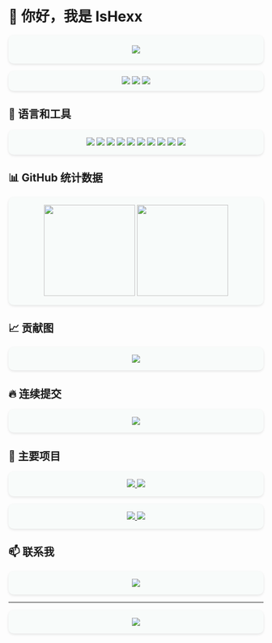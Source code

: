 # 👋 你好，我是 IsHexx

<div align="center" style="background-color: #f8fbfa; padding: 20px; border-radius: 10px; box-shadow: 0 2px 5px rgba(0,0,0,0.1);">
  <img src="https://readme-typing-svg.demolab.com/?lines=欢迎来到我的GitHub主页;软件测试专家|自动化测试工程师;AI技术爱好者&font=Fira%20Code&center=true&width=440&height=45&color=0bb3b2&vCenter=true&size=22">
</div>

<div align="center" style="background-color: #f8fbfa; padding: 10px; border-radius: 10px; margin-top: 15px; box-shadow: 0 2px 5px rgba(0,0,0,0.1);">
  <img src="https://img.shields.io/github/followers/IsHexx?label=关注者&color=0bb3b2&style=flat-square">
  <img src="https://img.shields.io/github/stars/IsHexx?label=获赞&color=85e0a3&style=flat-square">
  <img src="https://img.shields.io/badge/访问量-增长中-0bb3b2?style=flat-square">
</div>

## 🧰 语言和工具

<div align="center" style="background-color: #f8fbfa; padding: 15px; border-radius: 10px; margin: 15px 0; box-shadow: 0 2px 5px rgba(0,0,0,0.1);">
  <img src="https://img.shields.io/badge/Python-0bb3b2?style=for-the-badge&logo=python&logoColor=white">
  <img src="https://img.shields.io/badge/Selenium-85e0a3?style=for-the-badge&logo=selenium&logoColor=black">
  <img src="https://img.shields.io/badge/JavaScript-0bb3b2?style=for-the-badge&logo=javascript&logoColor=black">
  <img src="https://img.shields.io/badge/HTML5-85e0a3?style=for-the-badge&logo=html5&logoColor=white">
  <img src="https://img.shields.io/badge/CSS3-0bb3b2?style=for-the-badge&logo=css3&logoColor=black">
  <img src="https://img.shields.io/badge/Django-85e0a3?style=for-the-badge&logo=django&logoColor=white">
  <img src="https://img.shields.io/badge/Vue.js-0bb3b2?style=for-the-badge&logo=vue.js&logoColor=white">
  <img src="https://img.shields.io/badge/C++-85e0a3?style=for-the-badge&logo=c%2B%2B&logoColor=black">
  <img src="https://img.shields.io/badge/Oracle-0bb3b2?style=for-the-badge&logo=oracle&logoColor=white">
  <img src="https://img.shields.io/badge/Linux-85e0a3?style=for-the-badge&logo=linux&logoColor=white">
</div>

## 📊 GitHub 统计数据

<div align="center" style="background-color: #f8fbfa; padding: 15px; border-radius: 10px; margin: 15px 0; box-shadow: 0 2px 5px rgba(0,0,0,0.1);">
  <img height="180em" src="https://github-readme-stats-git-masterrstaa-rickstaa.vercel.app/api?username=IsHexx&show_icons=true&theme=default&include_all_commits=true&count_private=true&hide_border=true&bg_color=f8fbfa&title_color=0bb3b2&icon_color=85e0a3&text_color=333"/>
  <img height="180em" src="https://github-readme-stats-git-masterrstaa-rickstaa.vercel.app/api/top-langs/?username=IsHexx&layout=compact&langs_count=7&theme=default&hide_border=true&bg_color=f8fbfa&title_color=0bb3b2&icon_color=85e0a3&text_color=333"/>
</div>

## 📈 贡献图

<div align="center" style="background-color: #f8fbfa; padding: 15px; border-radius: 10px; margin: 15px 0; box-shadow: 0 2px 5px rgba(0,0,0,0.1);">
  <img src="https://github-readme-activity-graph.vercel.app/graph?username=IsHexx&bg_color=f8fbfa&color=0bb3b2&line=85e0a3&point=0bb3b2&area=true&hide_border=true">
</div>

## 🔥 连续提交

<div align="center" style="background-color: #f8fbfa; padding: 15px; border-radius: 10px; margin: 15px 0; box-shadow: 0 2px 5px rgba(0,0,0,0.1);">
  <img src="https://github-readme-streak-stats.herokuapp.com/?user=IsHexx&theme=light&hide_border=true&background=f8fbfa&stroke=0bb3b2&ring=85e0a3&fire=0bb3b2&currStreakNum=85e0a3&sideNums=0bb3b2&currStreakLabel=85e0a3&sideLabels=0bb3b2&dates=333">
</div>

## 🎯 主要项目

<div align="center" style="background-color: #f8fbfa; padding: 15px; border-radius: 10px; margin: 15px 0; box-shadow: 0 2px 5px rgba(0,0,0,0.1);">
  <a href="https://github.com/IsHexx/WebUIAutoTest">
    <img src="https://github-readme-stats-git-masterrstaa-rickstaa.vercel.app/api/pin/?username=IsHexx&repo=WebUIAutoTest&bg_color=f8fbfa&title_color=0bb3b2&icon_color=85e0a3&text_color=333&hide_border=true">
  </a>
  <a href="https://github.com/IsHexx/TestNote">
    <img src="https://github-readme-stats-git-masterrstaa-rickstaa.vercel.app/api/pin/?username=IsHexx&repo=TestNote&bg_color=f8fbfa&title_color=0bb3b2&icon_color=85e0a3&text_color=333&hide_border=true">
  </a>
</div>

<div align="center" style="background-color: #f8fbfa; padding: 15px; border-radius: 10px; margin: 15px 0; box-shadow: 0 2px 5px rgba(0,0,0,0.1);">
  <a href="https://github.com/IsHexx/system-prompts-and-models-of-ai-tools-chinese">
    <img src="https://github-readme-stats-git-masterrstaa-rickstaa.vercel.app/api/pin/?username=IsHexx&repo=system-prompts-and-models-of-ai-tools-chinese&bg_color=f8fbfa&title_color=0bb3b2&icon_color=85e0a3&text_color=333&hide_border=true">
  </a>
  <a href="https://github.com/IsHexx/VerityX">
    <img src="https://github-readme-stats-git-masterrstaa-rickstaa.vercel.app/api/pin/?username=IsHexx&repo=VerityX&bg_color=f8fbfa&title_color=0bb3b2&icon_color=85e0a3&text_color=333&hide_border=true">
  </a>
</div>

## 📫 联系我

<div align="center" style="background-color: #f8fbfa; padding: 15px; border-radius: 10px; margin: 15px 0; box-shadow: 0 2px 5px rgba(0,0,0,0.1);">
  <a href="https://github.com/IsHexx"><img src="https://img.shields.io/badge/GitHub-0bb3b2?style=for-the-badge&logo=github&logoColor=white"></a>
  <!-- 可以添加其他社交媒体 -->
</div>

---

<div align="center" style="background-color: #f8fbfa; padding: 15px; border-radius: 10px; margin: 15px 0; box-shadow: 0 2px 5px rgba(0,0,0,0.1);">
  <img src="https://quotes-github-readme.vercel.app/api?type=horizontal&theme=light">
</div>
